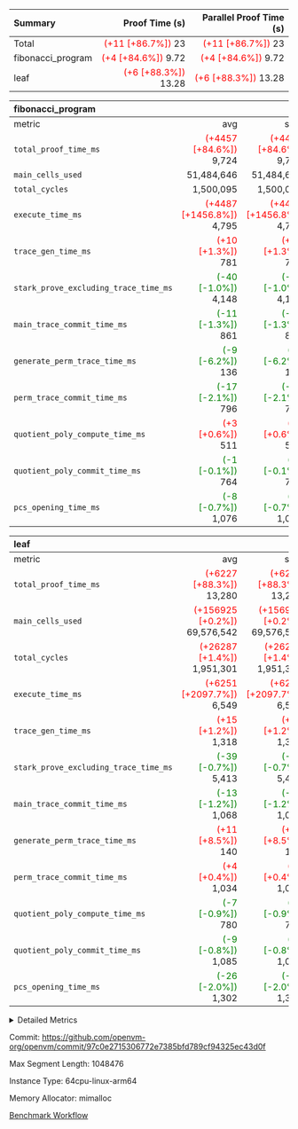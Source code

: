 | Summary | Proof Time (s) | Parallel Proof Time (s) |
|:---|---:|---:|
| Total | <span style='color: red'>(+11 [+86.7%])</span> 23 | <span style='color: red'>(+11 [+86.7%])</span> 23 |
| fibonacci_program | <span style='color: red'>(+4 [+84.6%])</span> 9.72 | <span style='color: red'>(+4 [+84.6%])</span> 9.72 |
| leaf | <span style='color: red'>(+6 [+88.3%])</span> 13.28 | <span style='color: red'>(+6 [+88.3%])</span> 13.28 |


| fibonacci_program |||||
|:---|---:|---:|---:|---:|
|metric|avg|sum|max|min|
| `total_proof_time_ms ` | <span style='color: red'>(+4457 [+84.6%])</span> 9,724 | <span style='color: red'>(+4457 [+84.6%])</span> 9,724 | <span style='color: red'>(+4457 [+84.6%])</span> 9,724 | <span style='color: red'>(+4457 [+84.6%])</span> 9,724 |
| `main_cells_used     ` |  51,484,646 |  51,484,646 |  51,484,646 |  51,484,646 |
| `total_cycles        ` |  1,500,095 |  1,500,095 |  1,500,095 |  1,500,095 |
| `execute_time_ms     ` | <span style='color: red'>(+4487 [+1456.8%])</span> 4,795 | <span style='color: red'>(+4487 [+1456.8%])</span> 4,795 | <span style='color: red'>(+4487 [+1456.8%])</span> 4,795 | <span style='color: red'>(+4487 [+1456.8%])</span> 4,795 |
| `trace_gen_time_ms   ` | <span style='color: red'>(+10 [+1.3%])</span> 781 | <span style='color: red'>(+10 [+1.3%])</span> 781 | <span style='color: red'>(+10 [+1.3%])</span> 781 | <span style='color: red'>(+10 [+1.3%])</span> 781 |
| `stark_prove_excluding_trace_time_ms` | <span style='color: green'>(-40 [-1.0%])</span> 4,148 | <span style='color: green'>(-40 [-1.0%])</span> 4,148 | <span style='color: green'>(-40 [-1.0%])</span> 4,148 | <span style='color: green'>(-40 [-1.0%])</span> 4,148 |
| `main_trace_commit_time_ms` | <span style='color: green'>(-11 [-1.3%])</span> 861 | <span style='color: green'>(-11 [-1.3%])</span> 861 | <span style='color: green'>(-11 [-1.3%])</span> 861 | <span style='color: green'>(-11 [-1.3%])</span> 861 |
| `generate_perm_trace_time_ms` | <span style='color: green'>(-9 [-6.2%])</span> 136 | <span style='color: green'>(-9 [-6.2%])</span> 136 | <span style='color: green'>(-9 [-6.2%])</span> 136 | <span style='color: green'>(-9 [-6.2%])</span> 136 |
| `perm_trace_commit_time_ms` | <span style='color: green'>(-17 [-2.1%])</span> 796 | <span style='color: green'>(-17 [-2.1%])</span> 796 | <span style='color: green'>(-17 [-2.1%])</span> 796 | <span style='color: green'>(-17 [-2.1%])</span> 796 |
| `quotient_poly_compute_time_ms` | <span style='color: red'>(+3 [+0.6%])</span> 511 | <span style='color: red'>(+3 [+0.6%])</span> 511 | <span style='color: red'>(+3 [+0.6%])</span> 511 | <span style='color: red'>(+3 [+0.6%])</span> 511 |
| `quotient_poly_commit_time_ms` | <span style='color: green'>(-1 [-0.1%])</span> 764 | <span style='color: green'>(-1 [-0.1%])</span> 764 | <span style='color: green'>(-1 [-0.1%])</span> 764 | <span style='color: green'>(-1 [-0.1%])</span> 764 |
| `pcs_opening_time_ms ` | <span style='color: green'>(-8 [-0.7%])</span> 1,076 | <span style='color: green'>(-8 [-0.7%])</span> 1,076 | <span style='color: green'>(-8 [-0.7%])</span> 1,076 | <span style='color: green'>(-8 [-0.7%])</span> 1,076 |

| leaf |||||
|:---|---:|---:|---:|---:|
|metric|avg|sum|max|min|
| `total_proof_time_ms ` | <span style='color: red'>(+6227 [+88.3%])</span> 13,280 | <span style='color: red'>(+6227 [+88.3%])</span> 13,280 | <span style='color: red'>(+6227 [+88.3%])</span> 13,280 | <span style='color: red'>(+6227 [+88.3%])</span> 13,280 |
| `main_cells_used     ` | <span style='color: red'>(+156925 [+0.2%])</span> 69,576,542 | <span style='color: red'>(+156925 [+0.2%])</span> 69,576,542 | <span style='color: red'>(+156925 [+0.2%])</span> 69,576,542 | <span style='color: red'>(+156925 [+0.2%])</span> 69,576,542 |
| `total_cycles        ` | <span style='color: red'>(+26287 [+1.4%])</span> 1,951,301 | <span style='color: red'>(+26287 [+1.4%])</span> 1,951,301 | <span style='color: red'>(+26287 [+1.4%])</span> 1,951,301 | <span style='color: red'>(+26287 [+1.4%])</span> 1,951,301 |
| `execute_time_ms     ` | <span style='color: red'>(+6251 [+2097.7%])</span> 6,549 | <span style='color: red'>(+6251 [+2097.7%])</span> 6,549 | <span style='color: red'>(+6251 [+2097.7%])</span> 6,549 | <span style='color: red'>(+6251 [+2097.7%])</span> 6,549 |
| `trace_gen_time_ms   ` | <span style='color: red'>(+15 [+1.2%])</span> 1,318 | <span style='color: red'>(+15 [+1.2%])</span> 1,318 | <span style='color: red'>(+15 [+1.2%])</span> 1,318 | <span style='color: red'>(+15 [+1.2%])</span> 1,318 |
| `stark_prove_excluding_trace_time_ms` | <span style='color: green'>(-39 [-0.7%])</span> 5,413 | <span style='color: green'>(-39 [-0.7%])</span> 5,413 | <span style='color: green'>(-39 [-0.7%])</span> 5,413 | <span style='color: green'>(-39 [-0.7%])</span> 5,413 |
| `main_trace_commit_time_ms` | <span style='color: green'>(-13 [-1.2%])</span> 1,068 | <span style='color: green'>(-13 [-1.2%])</span> 1,068 | <span style='color: green'>(-13 [-1.2%])</span> 1,068 | <span style='color: green'>(-13 [-1.2%])</span> 1,068 |
| `generate_perm_trace_time_ms` | <span style='color: red'>(+11 [+8.5%])</span> 140 | <span style='color: red'>(+11 [+8.5%])</span> 140 | <span style='color: red'>(+11 [+8.5%])</span> 140 | <span style='color: red'>(+11 [+8.5%])</span> 140 |
| `perm_trace_commit_time_ms` | <span style='color: red'>(+4 [+0.4%])</span> 1,034 | <span style='color: red'>(+4 [+0.4%])</span> 1,034 | <span style='color: red'>(+4 [+0.4%])</span> 1,034 | <span style='color: red'>(+4 [+0.4%])</span> 1,034 |
| `quotient_poly_compute_time_ms` | <span style='color: green'>(-7 [-0.9%])</span> 780 | <span style='color: green'>(-7 [-0.9%])</span> 780 | <span style='color: green'>(-7 [-0.9%])</span> 780 | <span style='color: green'>(-7 [-0.9%])</span> 780 |
| `quotient_poly_commit_time_ms` | <span style='color: green'>(-9 [-0.8%])</span> 1,085 | <span style='color: green'>(-9 [-0.8%])</span> 1,085 | <span style='color: green'>(-9 [-0.8%])</span> 1,085 | <span style='color: green'>(-9 [-0.8%])</span> 1,085 |
| `pcs_opening_time_ms ` | <span style='color: green'>(-26 [-2.0%])</span> 1,302 | <span style='color: green'>(-26 [-2.0%])</span> 1,302 | <span style='color: green'>(-26 [-2.0%])</span> 1,302 | <span style='color: green'>(-26 [-2.0%])</span> 1,302 |



<details>
<summary>Detailed Metrics</summary>

| group | num_segments | keygen_time_ms | commit_exe_time_ms |
| --- | --- | --- | --- |
| fibonacci_program | 1 | 403 | 5 | 

| group | air_name | quotient_deg | interactions | constraints |
| --- | --- | --- | --- | --- |
| fibonacci_program | AccessAdapterAir<16> | 4 | 5 | 11 | 
| fibonacci_program | AccessAdapterAir<2> | 4 | 5 | 11 | 
| fibonacci_program | AccessAdapterAir<32> | 4 | 5 | 11 | 
| fibonacci_program | AccessAdapterAir<4> | 4 | 5 | 11 | 
| fibonacci_program | AccessAdapterAir<64> | 4 | 5 | 11 | 
| fibonacci_program | AccessAdapterAir<8> | 4 | 5 | 11 | 
| fibonacci_program | BitwiseOperationLookupAir<8> | 2 | 2 | 4 | 
| fibonacci_program | MemoryMerkleAir<8> | 4 | 4 | 38 | 
| fibonacci_program | PersistentBoundaryAir<8> | 4 | 3 | 5 | 
| fibonacci_program | PhantomAir | 4 | 3 | 4 | 
| fibonacci_program | Poseidon2PeripheryAir<BabyBearParameters>, 1> | 2 | 1 | 286 | 
| fibonacci_program | ProgramAir | 1 | 1 | 4 | 
| fibonacci_program | RangeTupleCheckerAir<2> | 1 | 1 | 4 | 
| fibonacci_program | Rv32HintStoreAir | 4 | 19 | 21 | 
| fibonacci_program | VariableRangeCheckerAir | 1 | 1 | 4 | 
| fibonacci_program | VmAirWrapper<Rv32BaseAluAdapterAir, BaseAluCoreAir<4, 8> | 4 | 19 | 30 | 
| fibonacci_program | VmAirWrapper<Rv32BaseAluAdapterAir, LessThanCoreAir<4, 8> | 4 | 17 | 35 | 
| fibonacci_program | VmAirWrapper<Rv32BaseAluAdapterAir, ShiftCoreAir<4, 8> | 4 | 23 | 84 | 
| fibonacci_program | VmAirWrapper<Rv32BranchAdapterAir, BranchEqualCoreAir<4> | 4 | 11 | 17 | 
| fibonacci_program | VmAirWrapper<Rv32BranchAdapterAir, BranchLessThanCoreAir<4, 8> | 4 | 13 | 32 | 
| fibonacci_program | VmAirWrapper<Rv32CondRdWriteAdapterAir, Rv32JalLuiCoreAir> | 4 | 10 | 15 | 
| fibonacci_program | VmAirWrapper<Rv32JalrAdapterAir, Rv32JalrCoreAir> | 4 | 16 | 16 | 
| fibonacci_program | VmAirWrapper<Rv32LoadStoreAdapterAir, LoadSignExtendCoreAir<4, 8> | 4 | 18 | 21 | 
| fibonacci_program | VmAirWrapper<Rv32LoadStoreAdapterAir, LoadStoreCoreAir<4> | 4 | 17 | 27 | 
| fibonacci_program | VmAirWrapper<Rv32MultAdapterAir, DivRemCoreAir<4, 8> | 4 | 25 | 72 | 
| fibonacci_program | VmAirWrapper<Rv32MultAdapterAir, MulHCoreAir<4, 8> | 4 | 24 | 23 | 
| fibonacci_program | VmAirWrapper<Rv32MultAdapterAir, MultiplicationCoreAir<4, 8> | 4 | 19 | 13 | 
| fibonacci_program | VmAirWrapper<Rv32RdWriteAdapterAir, Rv32AuipcCoreAir> | 4 | 11 | 12 | 
| fibonacci_program | VmConnectorAir | 4 | 3 | 8 | 
| leaf | AccessAdapterAir<2> | 4 | 5 | 11 | 
| leaf | AccessAdapterAir<4> | 4 | 5 | 11 | 
| leaf | AccessAdapterAir<8> | 4 | 5 | 11 | 
| leaf | FriReducedOpeningAir | 4 | 31 | 52 | 
| leaf | NativePoseidon2Air<BabyBearParameters>, 1> | 4 | 176 | 555 | 
| leaf | PhantomAir | 4 | 3 | 4 | 
| leaf | ProgramAir | 1 | 1 | 4 | 
| leaf | VariableRangeCheckerAir | 1 | 1 | 4 | 
| leaf | VmAirWrapper<AluNativeAdapterAir, FieldArithmeticCoreAir> | 4 | 15 | 23 | 
| leaf | VmAirWrapper<BranchNativeAdapterAir, BranchEqualCoreAir<1> | 4 | 11 | 22 | 
| leaf | VmAirWrapper<JalNativeAdapterAir, JalCoreAir> | 4 | 7 | 6 | 
| leaf | VmAirWrapper<NativeAdapterAir<2, 0>, PublicValuesCoreAir> | 4 | 11 | 23 | 
| leaf | VmAirWrapper<NativeLoadStoreAdapterAir<1>, NativeLoadStoreCoreAir<1> | 4 | 15 | 16 | 
| leaf | VmAirWrapper<NativeLoadStoreAdapterAir<4>, NativeLoadStoreCoreAir<4> | 4 | 15 | 16 | 
| leaf | VmAirWrapper<NativeVectorizedAdapterAir<4>, FieldExtensionCoreAir> | 4 | 15 | 23 | 
| leaf | VmConnectorAir | 4 | 3 | 8 | 
| leaf | VolatileBoundaryAir | 4 | 4 | 16 | 

| group | air_name | dsl_ir | idx | opcode | cells_used |
| --- | --- | --- | --- | --- | --- |
| leaf | <AluNativeAdapterAir,FieldArithmeticCoreAir> |  | 0 | ADD | 29 | 
| leaf | <AluNativeAdapterAir,FieldArithmeticCoreAir> | AddEFFI | 0 | ADD | 36,424 | 
| leaf | <AluNativeAdapterAir,FieldArithmeticCoreAir> | AddEFI | 0 | ADD | 19,604 | 
| leaf | <AluNativeAdapterAir,FieldArithmeticCoreAir> | AddEI | 0 | ADD | 872,320 | 
| leaf | <AluNativeAdapterAir,FieldArithmeticCoreAir> | AddF | 0 | ADD | 151,235 | 
| leaf | <AluNativeAdapterAir,FieldArithmeticCoreAir> | AddFI | 0 | ADD | 456,228 | 
| leaf | <AluNativeAdapterAir,FieldArithmeticCoreAir> | AddV | 0 | ADD | 1,238,532 | 
| leaf | <AluNativeAdapterAir,FieldArithmeticCoreAir> | AddVI | 0 | ADD | 2,889,096 | 
| leaf | <AluNativeAdapterAir,FieldArithmeticCoreAir> | Alloc | 0 | ADD | 3,122,198 | 
| leaf | <AluNativeAdapterAir,FieldArithmeticCoreAir> | Alloc | 0 | MUL | 863,678 | 
| leaf | <AluNativeAdapterAir,FieldArithmeticCoreAir> | CastFV | 0 | ADD | 4,350 | 
| leaf | <AluNativeAdapterAir,FieldArithmeticCoreAir> | DivEIN | 0 | ADD | 22,156 | 
| leaf | <AluNativeAdapterAir,FieldArithmeticCoreAir> | DivF | 0 | DIV | 214,368 | 
| leaf | <AluNativeAdapterAir,FieldArithmeticCoreAir> | DivFIN | 0 | DIV | 11,629 | 
| leaf | <AluNativeAdapterAir,FieldArithmeticCoreAir> | ImmE | 0 | ADD | 94,192 | 
| leaf | <AluNativeAdapterAir,FieldArithmeticCoreAir> | ImmF | 0 | ADD | 181,105 | 
| leaf | <AluNativeAdapterAir,FieldArithmeticCoreAir> | ImmV | 0 | ADD | 155,759 | 
| leaf | <AluNativeAdapterAir,FieldArithmeticCoreAir> | LoadE | 0 | ADD | 331,296 | 
| leaf | <AluNativeAdapterAir,FieldArithmeticCoreAir> | LoadE | 0 | MUL | 331,296 | 
| leaf | <AluNativeAdapterAir,FieldArithmeticCoreAir> | LoadF | 0 | ADD | 432,448 | 
| leaf | <AluNativeAdapterAir,FieldArithmeticCoreAir> | LoadF | 0 | MUL | 288,231 | 
| leaf | <AluNativeAdapterAir,FieldArithmeticCoreAir> | LoadHeapPtr | 0 | ADD | 29 | 
| leaf | <AluNativeAdapterAir,FieldArithmeticCoreAir> | LoadV | 0 | ADD | 1,441,445 | 
| leaf | <AluNativeAdapterAir,FieldArithmeticCoreAir> | LoadV | 0 | MUL | 1,291,254 | 
| leaf | <AluNativeAdapterAir,FieldArithmeticCoreAir> | MulEF | 0 | MUL | 141,752 | 
| leaf | <AluNativeAdapterAir,FieldArithmeticCoreAir> | MulEFI | 0 | MUL | 14,848 | 
| leaf | <AluNativeAdapterAir,FieldArithmeticCoreAir> | MulEI | 0 | ADD | 114,956 | 
| leaf | <AluNativeAdapterAir,FieldArithmeticCoreAir> | MulF | 0 | MUL | 1,000,471 | 
| leaf | <AluNativeAdapterAir,FieldArithmeticCoreAir> | MulFI | 0 | MUL | 134,502 | 
| leaf | <AluNativeAdapterAir,FieldArithmeticCoreAir> | MulVI | 0 | MUL | 347,188 | 
| leaf | <AluNativeAdapterAir,FieldArithmeticCoreAir> | NegE | 0 | MUL | 4,408 | 
| leaf | <AluNativeAdapterAir,FieldArithmeticCoreAir> | StoreE | 0 | ADD | 282,576 | 
| leaf | <AluNativeAdapterAir,FieldArithmeticCoreAir> | StoreE | 0 | MUL | 282,576 | 
| leaf | <AluNativeAdapterAir,FieldArithmeticCoreAir> | StoreF | 0 | ADD | 28,768 | 
| leaf | <AluNativeAdapterAir,FieldArithmeticCoreAir> | StoreF | 0 | MUL | 17,980 | 
| leaf | <AluNativeAdapterAir,FieldArithmeticCoreAir> | StoreHeapPtr | 0 | ADD | 29 | 
| leaf | <AluNativeAdapterAir,FieldArithmeticCoreAir> | StoreV | 0 | ADD | 437,001 | 
| leaf | <AluNativeAdapterAir,FieldArithmeticCoreAir> | StoreV | 0 | MUL | 293,567 | 
| leaf | <AluNativeAdapterAir,FieldArithmeticCoreAir> | SubEF | 0 | ADD | 549,492 | 
| leaf | <AluNativeAdapterAir,FieldArithmeticCoreAir> | SubEF | 0 | SUB | 183,164 | 
| leaf | <AluNativeAdapterAir,FieldArithmeticCoreAir> | SubEFI | 0 | ADD | 8,700 | 
| leaf | <AluNativeAdapterAir,FieldArithmeticCoreAir> | SubEI | 0 | ADD | 44,312 | 
| leaf | <AluNativeAdapterAir,FieldArithmeticCoreAir> | SubFI | 0 | SUB | 133,951 | 
| leaf | <AluNativeAdapterAir,FieldArithmeticCoreAir> | SubV | 0 | SUB | 197,867 | 
| leaf | <AluNativeAdapterAir,FieldArithmeticCoreAir> | SubVI | 0 | SUB | 28,971 | 
| leaf | <AluNativeAdapterAir,FieldArithmeticCoreAir> | SubVIN | 0 | SUB | 24,360 | 
| leaf | <AluNativeAdapterAir,FieldArithmeticCoreAir> | UnsafeCastVF | 0 | ADD | 3,625 | 
| leaf | <AluNativeAdapterAir,FieldArithmeticCoreAir> | ZipFor | 0 | ADD | 9,290,759 | 
| leaf | <BranchNativeAdapterAir,BranchEqualCoreAir<1>> | AssertEqE | 0 | BNE | 5,612 | 
| leaf | <BranchNativeAdapterAir,BranchEqualCoreAir<1>> | AssertEqEI | 0 | BNE | 92 | 
| leaf | <BranchNativeAdapterAir,BranchEqualCoreAir<1>> | AssertEqF | 0 | BNE | 109,848 | 
| leaf | <BranchNativeAdapterAir,BranchEqualCoreAir<1>> | AssertEqV | 0 | BNE | 33,764 | 
| leaf | <BranchNativeAdapterAir,BranchEqualCoreAir<1>> | AssertEqVI | 0 | BNE | 5,957 | 
| leaf | <BranchNativeAdapterAir,BranchEqualCoreAir<1>> | AssertNonZero | 0 | BEQ | 23 | 
| leaf | <BranchNativeAdapterAir,BranchEqualCoreAir<1>> | IfEq | 0 | BNE | 3,220 | 
| leaf | <BranchNativeAdapterAir,BranchEqualCoreAir<1>> | IfEqI | 0 | BNE | 580,773 | 
| leaf | <BranchNativeAdapterAir,BranchEqualCoreAir<1>> | IfNe | 0 | BEQ | 3,289 | 
| leaf | <BranchNativeAdapterAir,BranchEqualCoreAir<1>> | IfNeI | 0 | BEQ | 2,185 | 
| leaf | <BranchNativeAdapterAir,BranchEqualCoreAir<1>> | ZipFor | 0 | BNE | 6,703,511 | 
| leaf | <JalNativeAdapterAir,JalCoreAir> |  | 0 | JAL | 9 | 
| leaf | <JalNativeAdapterAir,JalCoreAir> | IfEqI | 0 | JAL | 77,733 | 
| leaf | <JalNativeAdapterAir,JalCoreAir> | IfNe | 0 | JAL | 27 | 
| leaf | <JalNativeAdapterAir,JalCoreAir> | ZipFor | 0 | JAL | 297,801 | 
| leaf | <NativeAdapterAir<2, 0>,PublicValuesCoreAir> | Publish | 0 | PUBLISH | 828 | 
| leaf | <NativeLoadStoreAdapterAir<1>,NativeLoadStoreCoreAir<1>> | LoadF | 0 | LOADW | 679,008 | 
| leaf | <NativeLoadStoreAdapterAir<1>,NativeLoadStoreCoreAir<1>> | LoadV | 0 | LOADW | 3,290,672 | 
| leaf | <NativeLoadStoreAdapterAir<1>,NativeLoadStoreCoreAir<1>> | StoreF | 0 | STOREW | 196,746 | 
| leaf | <NativeLoadStoreAdapterAir<1>,NativeLoadStoreCoreAir<1>> | StoreHintWord | 0 | HINT_STOREW | 4,826,910 | 
| leaf | <NativeLoadStoreAdapterAir<1>,NativeLoadStoreCoreAir<1>> | StoreV | 0 | STOREW | 1,363,296 | 
| leaf | <NativeLoadStoreAdapterAir<4>,NativeLoadStoreCoreAir<4>> | LoadE | 0 | LOADW | 838,488 | 
| leaf | <NativeLoadStoreAdapterAir<4>,NativeLoadStoreCoreAir<4>> | StoreE | 0 | STOREW | 470,363 | 
| leaf | <NativeVectorizedAdapterAir<4>,FieldExtensionCoreAir> | AddE | 0 | FE4ADD | 488,072 | 
| leaf | <NativeVectorizedAdapterAir<4>,FieldExtensionCoreAir> | DivE | 0 | BBE4DIV | 271,168 | 
| leaf | <NativeVectorizedAdapterAir<4>,FieldExtensionCoreAir> | DivEIN | 0 | BBE4DIV | 7,258 | 
| leaf | <NativeVectorizedAdapterAir<4>,FieldExtensionCoreAir> | MulE | 0 | BBE4MUL | 915,154 | 
| leaf | <NativeVectorizedAdapterAir<4>,FieldExtensionCoreAir> | MulEI | 0 | BBE4MUL | 37,658 | 
| leaf | <NativeVectorizedAdapterAir<4>,FieldExtensionCoreAir> | SubE | 0 | FE4SUB | 120,574 | 
| leaf | FriReducedOpeningAir | FriReducedOpening | 0 | FRI_REDUCED_OPENING | 2,574,600 | 
| leaf | PhantomAir | CT-ExtractPublicValuesCommit | 0 | PHANTOM | 12 | 
| leaf | PhantomAir | CT-HintOpenedValues | 0 | PHANTOM | 4,032 | 
| leaf | PhantomAir | CT-HintOpeningProof | 0 | PHANTOM | 4,044 | 
| leaf | PhantomAir | CT-HintOpeningValues | 0 | PHANTOM | 12 | 
| leaf | PhantomAir | CT-InitializePcsConst | 0 | PHANTOM | 12 | 
| leaf | PhantomAir | CT-ReadProofsFromInput | 0 | PHANTOM | 12 | 
| leaf | PhantomAir | CT-VerifyProofs | 0 | PHANTOM | 12 | 
| leaf | PhantomAir | CT-cache-generator-powers | 0 | PHANTOM | 4,032 | 
| leaf | PhantomAir | CT-compute-reduced-opening | 0 | PHANTOM | 4,032 | 
| leaf | PhantomAir | CT-exp-reverse-bits-len | 0 | PHANTOM | 53,424 | 
| leaf | PhantomAir | CT-pre-compute-alpha-pows | 0 | PHANTOM | 12 | 
| leaf | PhantomAir | CT-single-reduced-opening-eval | 0 | PHANTOM | 75,096 | 
| leaf | PhantomAir | CT-stage-c-build-rounds | 0 | PHANTOM | 12 | 
| leaf | PhantomAir | CT-stage-d-verifier-verify | 0 | PHANTOM | 12 | 
| leaf | PhantomAir | CT-stage-d-verify-pcs | 0 | PHANTOM | 12 | 
| leaf | PhantomAir | CT-stage-e-verify-constraints | 0 | PHANTOM | 12 | 
| leaf | PhantomAir | CT-verify-batch | 0 | PHANTOM | 4,032 | 
| leaf | PhantomAir | CT-verify-batch-ext | 0 | PHANTOM | 10,080 | 
| leaf | PhantomAir | CT-verify-query | 0 | PHANTOM | 504 | 
| leaf | PhantomAir | HintBitsF | 0 | PHANTOM | 894 | 
| leaf | PhantomAir | HintInputVec | 0 | PHANTOM | 144,294 | 
| leaf | VerifyBatchAir | Poseidon2CompressBabyBear | 0 | COMP_POS2 | 10,773 | 
| leaf | VerifyBatchAir | Poseidon2PermuteBabyBear | 0 | PERM_POS2 | 20,349 | 
| leaf | VerifyBatchAir | VerifyBatchExt | 0 | VERIFY_BATCH | 4,524,660 | 
| leaf | VerifyBatchAir | VerifyBatchFelt | 0 | VERIFY_BATCH | 5,815,026 | 

| group | air_name | dsl_ir | opcode | segment | cells_used |
| --- | --- | --- | --- | --- | --- |
| fibonacci_program | <Rv32BaseAluAdapterAir,BaseAluCoreAir<4, 8>> |  | ADD | 0 | 32,401,224 | 
| fibonacci_program | <Rv32BaseAluAdapterAir,BaseAluCoreAir<4, 8>> |  | AND | 0 | 108 | 
| fibonacci_program | <Rv32BaseAluAdapterAir,BaseAluCoreAir<4, 8>> |  | OR | 0 | 36 | 
| fibonacci_program | <Rv32BaseAluAdapterAir,BaseAluCoreAir<4, 8>> |  | SUB | 0 | 72 | 
| fibonacci_program | <Rv32BaseAluAdapterAir,BaseAluCoreAir<4, 8>> |  | XOR | 0 | 72 | 
| fibonacci_program | <Rv32BaseAluAdapterAir,LessThanCoreAir<4, 8>> |  | SLTU | 0 | 11,100,074 | 
| fibonacci_program | <Rv32BranchAdapterAir,BranchEqualCoreAir<4>> |  | BEQ | 0 | 2,600,078 | 
| fibonacci_program | <Rv32BranchAdapterAir,BranchEqualCoreAir<4>> |  | BNE | 0 | 2,600,026 | 
| fibonacci_program | <Rv32BranchAdapterAir,BranchLessThanCoreAir<4, 8>> |  | BGEU | 0 | 32 | 
| fibonacci_program | <Rv32BranchAdapterAir,BranchLessThanCoreAir<4, 8>> |  | BLTU | 0 | 96 | 
| fibonacci_program | <Rv32CondRdWriteAdapterAir,Rv32JalLuiCoreAir> |  | JAL | 0 | 1,800,018 | 
| fibonacci_program | <Rv32CondRdWriteAdapterAir,Rv32JalLuiCoreAir> |  | LUI | 0 | 108 | 
| fibonacci_program | <Rv32JalrAdapterAir,Rv32JalrCoreAir> |  | JALR | 0 | 252 | 
| fibonacci_program | <Rv32LoadStoreAdapterAir,LoadStoreCoreAir<4>> |  | LOADW | 0 | 280 | 
| fibonacci_program | <Rv32LoadStoreAdapterAir,LoadStoreCoreAir<4>> |  | STOREW | 0 | 320 | 
| fibonacci_program | <Rv32RdWriteAdapterAir,Rv32AuipcCoreAir> |  | AUIPC | 0 | 126 | 
| fibonacci_program | PhantomAir |  | PHANTOM | 0 | 12 | 
| fibonacci_program | Rv32HintStoreAir |  | HINT_BUFFER | 0 | 64 | 
| fibonacci_program | Rv32HintStoreAir |  | HINT_STOREW | 0 | 32 | 

| group | air_name | idx | rows | prep_cols | perm_cols | main_cols | cells |
| --- | --- | --- | --- | --- | --- | --- | --- |
| leaf | AccessAdapterAir<2> | 0 | 262,144 |  | 12 | 11 | 6,029,312 | 
| leaf | AccessAdapterAir<4> | 0 | 131,072 |  | 12 | 13 | 3,276,800 | 
| leaf | AccessAdapterAir<8> | 0 | 512 |  | 12 | 17 | 14,848 | 
| leaf | FriReducedOpeningAir | 0 | 131,072 |  | 36 | 25 | 7,995,392 | 
| leaf | NativePoseidon2Air<BabyBearParameters>, 1> | 0 | 32,768 |  | 216 | 399 | 20,152,320 | 
| leaf | PhantomAir | 0 | 65,536 |  | 8 | 6 | 917,504 | 
| leaf | ProgramAir | 0 | 131,072 |  | 8 | 10 | 2,359,296 | 
| leaf | VariableRangeCheckerAir | 0 | 262,144 | 2 | 8 | 1 | 2,359,296 | 
| leaf | VmAirWrapper<AluNativeAdapterAir, FieldArithmeticCoreAir> | 0 | 1,048,576 |  | 20 | 29 | 51,380,224 | 
| leaf | VmAirWrapper<BranchNativeAdapterAir, BranchEqualCoreAir<1> | 0 | 524,288 |  | 16 | 23 | 20,447,232 | 
| leaf | VmAirWrapper<JalNativeAdapterAir, JalCoreAir> | 0 | 65,536 |  | 12 | 9 | 1,376,256 | 
| leaf | VmAirWrapper<NativeAdapterAir<2, 0>, PublicValuesCoreAir> | 0 | 64 |  | 16 | 23 | 2,496 | 
| leaf | VmAirWrapper<NativeLoadStoreAdapterAir<1>, NativeLoadStoreCoreAir<1> | 0 | 524,288 |  | 24 | 22 | 24,117,248 | 
| leaf | VmAirWrapper<NativeLoadStoreAdapterAir<4>, NativeLoadStoreCoreAir<4> | 0 | 65,536 |  | 24 | 31 | 3,604,480 | 
| leaf | VmAirWrapper<NativeVectorizedAdapterAir<4>, FieldExtensionCoreAir> | 0 | 65,536 |  | 20 | 38 | 3,801,088 | 
| leaf | VmConnectorAir | 0 | 2 | 1 | 8 | 4 | 24 | 
| leaf | VolatileBoundaryAir | 0 | 524,288 |  | 8 | 11 | 9,961,472 | 

| group | air_name | segment | rows | prep_cols | perm_cols | main_cols | cells |
| --- | --- | --- | --- | --- | --- | --- | --- |
| fibonacci_program | AccessAdapterAir<8> | 0 | 32 |  | 12 | 17 | 928 | 
| fibonacci_program | BitwiseOperationLookupAir<8> | 0 | 65,536 | 3 | 8 | 2 | 655,360 | 
| fibonacci_program | MemoryMerkleAir<8> | 0 | 256 |  | 12 | 32 | 11,264 | 
| fibonacci_program | PersistentBoundaryAir<8> | 0 | 32 |  | 8 | 20 | 896 | 
| fibonacci_program | PhantomAir | 0 | 2 |  | 8 | 6 | 28 | 
| fibonacci_program | Poseidon2PeripheryAir<BabyBearParameters>, 1> | 0 | 256 |  | 8 | 300 | 78,848 | 
| fibonacci_program | ProgramAir | 0 | 4,096 |  | 8 | 10 | 73,728 | 
| fibonacci_program | RangeTupleCheckerAir<2> | 0 | 524,288 | 2 | 8 | 1 | 4,718,592 | 
| fibonacci_program | Rv32HintStoreAir | 0 | 4 |  | 24 | 32 | 224 | 
| fibonacci_program | VariableRangeCheckerAir | 0 | 262,144 | 2 | 8 | 1 | 2,359,296 | 
| fibonacci_program | VmAirWrapper<Rv32BaseAluAdapterAir, BaseAluCoreAir<4, 8> | 0 | 1,048,576 |  | 28 | 36 | 67,108,864 | 
| fibonacci_program | VmAirWrapper<Rv32BaseAluAdapterAir, LessThanCoreAir<4, 8> | 0 | 524,288 |  | 24 | 37 | 31,981,568 | 
| fibonacci_program | VmAirWrapper<Rv32BranchAdapterAir, BranchEqualCoreAir<4> | 0 | 262,144 |  | 16 | 26 | 11,010,048 | 
| fibonacci_program | VmAirWrapper<Rv32BranchAdapterAir, BranchLessThanCoreAir<4, 8> | 0 | 4 |  | 20 | 32 | 208 | 
| fibonacci_program | VmAirWrapper<Rv32CondRdWriteAdapterAir, Rv32JalLuiCoreAir> | 0 | 131,072 |  | 16 | 18 | 4,456,448 | 
| fibonacci_program | VmAirWrapper<Rv32JalrAdapterAir, Rv32JalrCoreAir> | 0 | 16 |  | 20 | 28 | 768 | 
| fibonacci_program | VmAirWrapper<Rv32LoadStoreAdapterAir, LoadStoreCoreAir<4> | 0 | 16 |  | 28 | 40 | 1,088 | 
| fibonacci_program | VmAirWrapper<Rv32RdWriteAdapterAir, Rv32AuipcCoreAir> | 0 | 8 |  | 16 | 21 | 296 | 
| fibonacci_program | VmConnectorAir | 0 | 2 | 1 | 8 | 4 | 24 | 

| group | chip_name | idx | rows_used |
| --- | --- | --- | --- |
| leaf | <AluNativeAdapterAir,FieldArithmeticCoreAir> | 0 | 966,026 | 
| leaf | <BranchNativeAdapterAir,BranchEqualCoreAir<1>> | 0 | 323,838 | 
| leaf | <JalNativeAdapterAir,JalCoreAir> | 0 | 41,730 | 
| leaf | <NativeAdapterAir<2, 0>,PublicValuesCoreAir> | 0 | 36 | 
| leaf | <NativeLoadStoreAdapterAir<1>,NativeLoadStoreCoreAir<1>> | 0 | 470,756 | 
| leaf | <NativeLoadStoreAdapterAir<4>,NativeLoadStoreCoreAir<4>> | 0 | 42,221 | 
| leaf | <NativeVectorizedAdapterAir<4>,FieldExtensionCoreAir> | 0 | 48,418 | 
| leaf | AccessAdapter<2> | 0 | 173,102 | 
| leaf | AccessAdapter<4> | 0 | 81,260 | 
| leaf | AccessAdapter<8> | 0 | 322 | 
| leaf | Boundary | 0 | 333,148 | 
| leaf | FriReducedOpeningAir | 0 | 102,984 | 
| leaf | PhantomAir | 0 | 50,764 | 
| leaf | ProgramChip | 0 | 89,001 | 
| leaf | VariableRangeCheckerAir | 0 | 262,144 | 
| leaf | VerifyBatchAir | 0 | 25,992 | 
| leaf | VmConnectorAir | 0 | 2 | 

| group | chip_name | segment | rows_used |
| --- | --- | --- | --- |
| fibonacci_program | <Rv32BaseAluAdapterAir,BaseAluCoreAir<4, 8>> | 0 | 900,042 | 
| fibonacci_program | <Rv32BaseAluAdapterAir,LessThanCoreAir<4, 8>> | 0 | 300,002 | 
| fibonacci_program | <Rv32BranchAdapterAir,BranchEqualCoreAir<4>> | 0 | 200,004 | 
| fibonacci_program | <Rv32BranchAdapterAir,BranchLessThanCoreAir<4, 8>> | 0 | 4 | 
| fibonacci_program | <Rv32CondRdWriteAdapterAir,Rv32JalLuiCoreAir> | 0 | 100,007 | 
| fibonacci_program | <Rv32JalrAdapterAir,Rv32JalrCoreAir> | 0 | 9 | 
| fibonacci_program | <Rv32LoadStoreAdapterAir,LoadStoreCoreAir<4>> | 0 | 15 | 
| fibonacci_program | <Rv32RdWriteAdapterAir,Rv32AuipcCoreAir> | 0 | 7 | 
| fibonacci_program | AccessAdapter<8> | 0 | 30 | 
| fibonacci_program | Arc<BabyBearParameters>, 1> | 0 | 175 | 
| fibonacci_program | BitwiseOperationLookupAir<8> | 0 | 65,536 | 
| fibonacci_program | Boundary | 0 | 30 | 
| fibonacci_program | Merkle | 0 | 226 | 
| fibonacci_program | PhantomAir | 0 | 2 | 
| fibonacci_program | ProgramChip | 0 | 3,241 | 
| fibonacci_program | RangeTupleCheckerAir<2> | 0 | 524,288 | 
| fibonacci_program | Rv32HintStoreAir | 0 | 3 | 
| fibonacci_program | VariableRangeCheckerAir | 0 | 262,144 | 
| fibonacci_program | VmConnectorAir | 0 | 2 | 

| group | dsl_ir | idx | opcode | frequency |
| --- | --- | --- | --- | --- |
| leaf |  | 0 | ADD | 2 | 
| leaf |  | 0 | JAL | 1 | 
| leaf | AddE | 0 | FE4ADD | 12,844 | 
| leaf | AddEFFI | 0 | ADD | 1,256 | 
| leaf | AddEFI | 0 | ADD | 676 | 
| leaf | AddEI | 0 | ADD | 30,080 | 
| leaf | AddF | 0 | ADD | 5,215 | 
| leaf | AddFI | 0 | ADD | 15,732 | 
| leaf | AddV | 0 | ADD | 42,708 | 
| leaf | AddVI | 0 | ADD | 99,624 | 
| leaf | Alloc | 0 | ADD | 107,662 | 
| leaf | Alloc | 0 | MUL | 29,782 | 
| leaf | AssertEqE | 0 | BNE | 244 | 
| leaf | AssertEqEI | 0 | BNE | 4 | 
| leaf | AssertEqF | 0 | BNE | 4,776 | 
| leaf | AssertEqV | 0 | BNE | 1,468 | 
| leaf | AssertEqVI | 0 | BNE | 259 | 
| leaf | AssertNonZero | 0 | BEQ | 1 | 
| leaf | CT-ExtractPublicValuesCommit | 0 | PHANTOM | 2 | 
| leaf | CT-HintOpenedValues | 0 | PHANTOM | 672 | 
| leaf | CT-HintOpeningProof | 0 | PHANTOM | 674 | 
| leaf | CT-HintOpeningValues | 0 | PHANTOM | 2 | 
| leaf | CT-InitializePcsConst | 0 | PHANTOM | 2 | 
| leaf | CT-ReadProofsFromInput | 0 | PHANTOM | 2 | 
| leaf | CT-VerifyProofs | 0 | PHANTOM | 2 | 
| leaf | CT-cache-generator-powers | 0 | PHANTOM | 672 | 
| leaf | CT-compute-reduced-opening | 0 | PHANTOM | 672 | 
| leaf | CT-exp-reverse-bits-len | 0 | PHANTOM | 8,904 | 
| leaf | CT-pre-compute-alpha-pows | 0 | PHANTOM | 2 | 
| leaf | CT-single-reduced-opening-eval | 0 | PHANTOM | 12,516 | 
| leaf | CT-stage-c-build-rounds | 0 | PHANTOM | 2 | 
| leaf | CT-stage-d-verifier-verify | 0 | PHANTOM | 2 | 
| leaf | CT-stage-d-verify-pcs | 0 | PHANTOM | 2 | 
| leaf | CT-stage-e-verify-constraints | 0 | PHANTOM | 2 | 
| leaf | CT-verify-batch | 0 | PHANTOM | 672 | 
| leaf | CT-verify-batch-ext | 0 | PHANTOM | 1,680 | 
| leaf | CT-verify-query | 0 | PHANTOM | 84 | 
| leaf | CastFV | 0 | ADD | 150 | 
| leaf | DivE | 0 | BBE4DIV | 7,136 | 
| leaf | DivEIN | 0 | ADD | 764 | 
| leaf | DivEIN | 0 | BBE4DIV | 191 | 
| leaf | DivF | 0 | DIV | 7,392 | 
| leaf | DivFIN | 0 | DIV | 401 | 
| leaf | FriReducedOpening | 0 | FRI_REDUCED_OPENING | 6,258 | 
| leaf | HintBitsF | 0 | PHANTOM | 149 | 
| leaf | HintInputVec | 0 | PHANTOM | 24,049 | 
| leaf | IfEq | 0 | BNE | 140 | 
| leaf | IfEqI | 0 | BNE | 25,251 | 
| leaf | IfEqI | 0 | JAL | 8,637 | 
| leaf | IfNe | 0 | BEQ | 143 | 
| leaf | IfNe | 0 | JAL | 3 | 
| leaf | IfNeI | 0 | BEQ | 95 | 
| leaf | ImmE | 0 | ADD | 3,248 | 
| leaf | ImmF | 0 | ADD | 6,245 | 
| leaf | ImmV | 0 | ADD | 5,371 | 
| leaf | LoadE | 0 | ADD | 11,424 | 
| leaf | LoadE | 0 | LOADW | 27,048 | 
| leaf | LoadE | 0 | MUL | 11,424 | 
| leaf | LoadF | 0 | ADD | 14,912 | 
| leaf | LoadF | 0 | LOADW | 30,864 | 
| leaf | LoadF | 0 | MUL | 9,939 | 
| leaf | LoadHeapPtr | 0 | ADD | 1 | 
| leaf | LoadV | 0 | ADD | 49,705 | 
| leaf | LoadV | 0 | LOADW | 149,576 | 
| leaf | LoadV | 0 | MUL | 44,526 | 
| leaf | MulE | 0 | BBE4MUL | 24,083 | 
| leaf | MulEF | 0 | MUL | 4,888 | 
| leaf | MulEFI | 0 | MUL | 512 | 
| leaf | MulEI | 0 | ADD | 3,964 | 
| leaf | MulEI | 0 | BBE4MUL | 991 | 
| leaf | MulF | 0 | MUL | 34,499 | 
| leaf | MulFI | 0 | MUL | 4,638 | 
| leaf | MulVI | 0 | MUL | 11,972 | 
| leaf | NegE | 0 | MUL | 152 | 
| leaf | Poseidon2CompressBabyBear | 0 | COMP_POS2 | 27 | 
| leaf | Poseidon2PermuteBabyBear | 0 | PERM_POS2 | 51 | 
| leaf | Publish | 0 | PUBLISH | 36 | 
| leaf | StoreE | 0 | ADD | 9,744 | 
| leaf | StoreE | 0 | MUL | 9,744 | 
| leaf | StoreE | 0 | STOREW | 15,173 | 
| leaf | StoreF | 0 | ADD | 992 | 
| leaf | StoreF | 0 | MUL | 620 | 
| leaf | StoreF | 0 | STOREW | 8,943 | 
| leaf | StoreHeapPtr | 0 | ADD | 1 | 
| leaf | StoreHintWord | 0 | HINT_STOREW | 219,405 | 
| leaf | StoreV | 0 | ADD | 15,069 | 
| leaf | StoreV | 0 | MUL | 10,123 | 
| leaf | StoreV | 0 | STOREW | 61,968 | 
| leaf | SubE | 0 | FE4SUB | 3,173 | 
| leaf | SubEF | 0 | ADD | 18,948 | 
| leaf | SubEF | 0 | SUB | 6,316 | 
| leaf | SubEFI | 0 | ADD | 300 | 
| leaf | SubEI | 0 | ADD | 1,528 | 
| leaf | SubFI | 0 | SUB | 4,619 | 
| leaf | SubV | 0 | SUB | 6,823 | 
| leaf | SubVI | 0 | SUB | 999 | 
| leaf | SubVIN | 0 | SUB | 840 | 
| leaf | UnsafeCastVF | 0 | ADD | 125 | 
| leaf | VerifyBatchExt | 0 | VERIFY_BATCH | 840 | 
| leaf | VerifyBatchFelt | 0 | VERIFY_BATCH | 336 | 
| leaf | ZipFor | 0 | ADD | 320,371 | 
| leaf | ZipFor | 0 | BNE | 291,457 | 
| leaf | ZipFor | 0 | JAL | 33,089 | 

| group | dsl_ir | opcode | segment | frequency |
| --- | --- | --- | --- | --- |
| fibonacci_program |  | ADD | 0 | 900,034 | 
| fibonacci_program |  | AND | 0 | 3 | 
| fibonacci_program |  | AUIPC | 0 | 7 | 
| fibonacci_program |  | BEQ | 0 | 100,003 | 
| fibonacci_program |  | BGEU | 0 | 1 | 
| fibonacci_program |  | BLTU | 0 | 3 | 
| fibonacci_program |  | BNE | 0 | 100,001 | 
| fibonacci_program |  | HINT_BUFFER | 0 | 2 | 
| fibonacci_program |  | HINT_STOREW | 0 | 1 | 
| fibonacci_program |  | JAL | 0 | 100,001 | 
| fibonacci_program |  | JALR | 0 | 9 | 
| fibonacci_program |  | LOADW | 0 | 7 | 
| fibonacci_program |  | LUI | 0 | 6 | 
| fibonacci_program |  | OR | 0 | 1 | 
| fibonacci_program |  | PHANTOM | 0 | 2 | 
| fibonacci_program |  | SLTU | 0 | 300,002 | 
| fibonacci_program |  | STOREW | 0 | 8 | 
| fibonacci_program |  | SUB | 0 | 2 | 
| fibonacci_program |  | XOR | 0 | 2 | 

| group | idx | trace_gen_time_ms | total_proof_time_ms | total_cycles | total_cells | stark_prove_excluding_trace_time_ms | quotient_poly_compute_time_ms | quotient_poly_commit_time_ms | perm_trace_commit_time_ms | pcs_opening_time_ms | main_trace_commit_time_ms | main_cells_used | generate_perm_trace_time_ms | execute_time_ms |
| --- | --- | --- | --- | --- | --- | --- | --- | --- | --- | --- | --- | --- | --- | --- |
| leaf | 0 | 1,318 | 13,280 | 1,951,301 | 157,795,288 | 5,413 | 780 | 1,085 | 1,034 | 1,302 | 1,068 | 69,576,542 | 140 | 6,549 | 

| group | segment | trace_gen_time_ms | total_proof_time_ms | total_cycles | total_cells | stark_prove_excluding_trace_time_ms | quotient_poly_compute_time_ms | quotient_poly_commit_time_ms | perm_trace_commit_time_ms | pcs_opening_time_ms | main_trace_commit_time_ms | main_cells_used | generate_perm_trace_time_ms | execute_time_ms |
| --- | --- | --- | --- | --- | --- | --- | --- | --- | --- | --- | --- | --- | --- | --- |
| fibonacci_program | 0 | 781 | 9,724 | 1,500,095 | 122,458,476 | 4,148 | 511 | 764 | 796 | 1,076 | 861 | 51,484,646 | 136 | 4,795 | 

</details>


Commit: https://github.com/openvm-org/openvm/commit/97c0e2715306772e7385bfd789cf94325ec43d0f

Max Segment Length: 1048476

Instance Type: 64cpu-linux-arm64

Memory Allocator: mimalloc

[Benchmark Workflow](https://github.com/openvm-org/openvm/actions/runs/13055411029)

